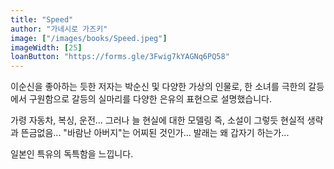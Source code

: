 ```yaml
---
title: "Speed"
author: "가네시로 가즈키"
image: ["/images/books/Speed.jpeg"]
imageWidth: [25]
loanButton: "https://forms.gle/3Fwig7kYAGNq6PQ58"
---
```


이순신을 좋아하는 듯한 저자는
박순신 및 다양한 가상의 인물로,
한 소녀를 극한의 갈등에서 구원함으로
갈등의 실마리를 다양한 은유의 표현으로 설명했습니다.

가령 자동차, 복싱, 운전...
그러나 늘 현실에 대한 모델링 즉, 소설이 그렇듯 
현실적 생략과 뜬금없음...
"바람난 아버지"는 어찌된 것인가...
발래는 왜 갑자기 하는가...

일본인 특유의 독특함을 느낍니다.